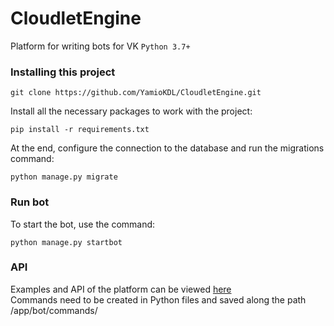 # CloudletEngine
Platform for writing bots for VK `Python 3.7+`

### Installing this project
```shell
git clone https://github.com/YamioKDL/CloudletEngine.git
```

Install all the necessary packages to work with the project:
```shell
pip install -r requirements.txt
```

At the end, configure the connection to the database and run the migrations command:
```shell
python manage.py migrate
```

### Run bot

To start the bot, use the command:
```shell
python manage.py startbot
```

### API

Examples and API of the platform can be viewed [here](https://github.com/YamioKDL/CloudletEngine/blob/main/app/bot/commands/api.py)
<br />Commands need to be created in Python files and saved along the path /app/bot/commands/
